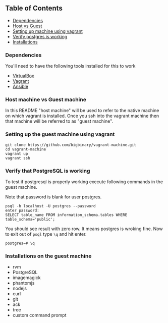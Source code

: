 
## Table of Contents

* [Dependencies](#dependencies)
* [Host vs Guest](#host-machine-vs-guest-machine)
* [Setting up machine using vagrant](#setting-up-the-guest-machine-using-vagrant)
* [Verify postgres is working](#verify-that-postgresql-is-working)
* [Installations](#installations-on-the-guest-machine)

### Dependencies

You'll need to have the following tools installed for this to work

* [VirtualBox](https://www.virtualbox.org/wiki/Downloads)
* [Vagrant](http://www.vagrantup.com/downloads.html)
* [Ansible](http://docs.ansible.com/intro_installation.html)

### Host machine vs Guest machine

In this README "host machine" will be used to refer to the native
machine on which vagrant is installed. Once you ssh into the vagrant
machine then that machine will be referred to as "guest machine".

### Setting up the guest machine using vagrant

```
git clone https://github.com/bigbinary/vagrant-machine.git
cd vagrant-machine
vagrant up
vagrant ssh
```

### Verify that PostgreSQL is working

To test if postgresql is properly working execute following commands in the guest machine.

Note that password is blank for user postgres.

```
psql -h localhost -U postgres --password
enter password:
SELECT table_name FROM information_schema.tables WHERE table_schema='public';
```

You should see result with zero row. It means postgres is wroking fine. Now to exit out of `psql` type `\q` and hit enter.

```
postgres=# \q
```

### Installations on the guest machine

* rvm
* PostgreSQL
* imagemagick
* phantomjs
* nodejs
* curl
* git
* ack
* tree
* custom command prompt

